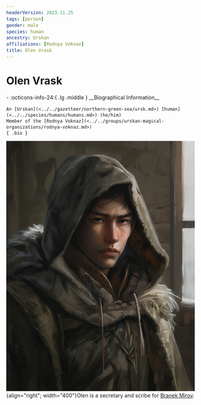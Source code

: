 ```yaml
---
headerVersion: 2023.11.25
tags: [person]
gender: male
species: human
ancestry: Urskan
affiliations: [Rodnya Voknaz]
title: Olen Vrask
---
```

# Olen Vrask
<div class="grid cards ext-narrow-margin ext-one-column" markdown>
- :octicons-info-24:{ .lg .middle } __Biographical Information__

    An [Urskan](<../../gazetteer/northern-green-sea/ursk.md>) [human](<../../species/humans/humans.md>) (he/him)  
    Member of the [Rodnya Voknaz](<../../groups/urskan-magical-organizations/rodnya-voknaz.md>)  
    { .bio }

</div>


![Olen Vrask Portrait](../../assets/olen-vrask-portrait.png){align="right"; width="400"}Olen is a secretary and scribe for [Branek Mirov](<./branek-mirov.md>).

